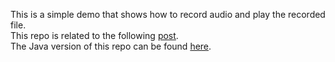 This is a simple demo that shows how to record audio and play the recorded file.  
This repo is related to the following [post](http://mobiledevhub.com/2017/12/25/android-recording-audio/).  
The Java version of this repo can be found [here](https://github.com/MChehab94/Recording-Playing-Audio).  
